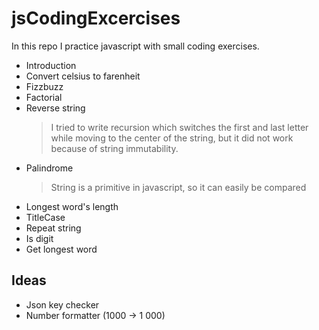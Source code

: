 # jsCodingExcercises
In this repo I practice javascript with small coding exercises.
* Introduction
* Convert celsius to farenheit
* Fizzbuzz
* Factorial
* Reverse string
    > I tried to write recursion which switches the first and last letter while moving to the center of the string, but it did not work because of string immutability.
* Palindrome
    > String is a primitive in javascript, so it can easily be compared
* Longest word's length
* TitleCase
* Repeat string
* Is digit
* Get longest word


## Ideas
* Json key checker
* Number formatter (1000 -> 1 000)